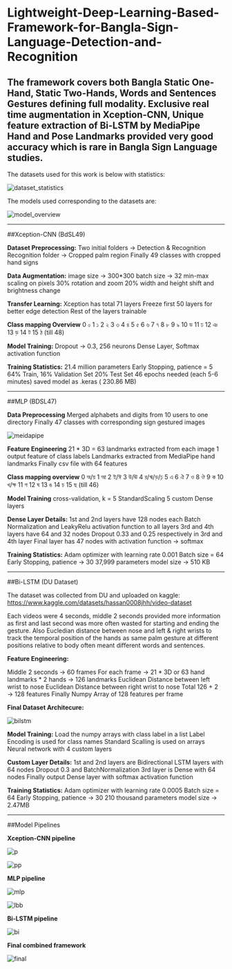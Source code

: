 # Lightweight-Deep-Learning-Based-Framework-for-Bangla-Sign-Language-Detection-and-Recognition

The framework covers both Bangla Static One-Hand, Static Two-Hands, Words and Sentences Gestures defining full modality. Exclusive real time augmentation in Xception-CNN, Unique feature extraction of Bi-LSTM by MediaPipe Hand and Pose Landmarks provided very good accuracy which is rare in Bangla Sign Language studies.
---
The datasets used for this work is below with statistics:

![dataset_statistics](assets/dataset_statistics.png)

The models used corresponding to the datasets are:

![model_overview](assets/model_overview.png)

---

##Xception-CNN (BdSL49)

**Dataset Preprocessing:**
Two initial folders → Detection & Recognition
Recognition folder → Cropped palm region
Finally 49 classes with cropped hand signs

**Data Augmentation:**
image size → 300*300
batch size → 32
min-max scaling on pixels
30% rotation and zoom
20% width and height shift and brightness change

**Transfer Learning:**
Xception has total 71 layers
Freeze first 50 layers for
       better edge detection
 Rest of the layers trainable

**Class mapping Overview**
0	০
1	১
2	২
3	৩
4	৪
5	৫
6	৬
7	৭
8	৮
9	৯
10	ড
11	ঢ
12	ঞ
13	ড়
14	ট
15	ঠ (till 48)

**Model Training:**
Dropout → 0.3, 256 neurons
Dense Layer, Softmax activation function

**Training Statistics:**
21.4 million parameters
Early Stopping, patience = 5
64% Train, 16% Validation Set
20% Test Set
46 epochs needed (each 5-6 minutes)
saved model as .keras ( 230.86 MB)

---

##MLP (BDSL47)

**Data Preprocessing**
Merged alphabets and digits from 10 users to one directory
Finally 47 classes with corresponding sign gestured images 

![meidapipe](assets/mediapipe.png)

**Feature Engineering**
21 * 3D = 63 landmarks extracted from each image
1 output feature of class labels
Landmarks extracted from MediaPipe hand landmarks
Finally csv file with 64 features 

**Class mapping overview**
0	অ/য়
1	আ
2	ই/ঈ
3	উ/ঊ
4	র/ঋ/ড়/ঢ়
5	এ
6	ঐ
7	ও
8	ঔ
9	ক
10	খ/ক্ষ
11	গ
12	ঘ
13	ঙ
14	চ
15	ছ (till 46)

**Model Training**
cross-validation, k = 5
StandardScaling
5 custom Dense layers

**Dense Layer Details:**
1st and 2nd layers have 128 nodes each
Batch Normalization and LeakyRelu activation function to all layers
3rd and 4th layers have 64 and 32 nodes 
Dropout 0.33 and 0.25 respectively in 3rd and 4th layer
Final layer has 47 nodes with activation 
function → softmax

**Training Statistics:**
Adam optimizer with learning rate 0.001
Batch size = 64
Early Stopping, patience → 30
37,999 parameters 
model size → 510 KB

---

##Bi-LSTM (DU Dataset)

The dataset was collected from DU and uploaded on kaggle: https://www.kaggle.com/datasets/hassan0008jhh/video-dataset

Each videos were 4 seconds, middle 2 seconds provided more information as first and last second was more often wasted for starting and ending the gesture. Also Eucledian distance between nose and left & right wrists to track the temporal position of the hands as same palm gesture at different positions relative to body often meant different words and sentences.

**Feature Engineering:**
 
Middle 2 seconds → 60 frames
For each frame ->
            21 * 3D or 63 hand landmarks * 2 hands → 126 landmarks
            Euclidean Distance between left wrist to nose
            Euclidean Distance between right wrist to nose
Total 126 + 2 → 128 features
Finally Numpy Array of 128 features per frame

**Final Dataset Architecure:**

![bilstm](assets/preprocessbilstm.png)

**Model Training:**
Load the numpy arrays with class label in a list
Label Encoding is used for class names
Standard Scalling is used on arrays
Neural network with 4 custom layers

**Custom Layer Details:**
1st and 2nd layers are Bidirectional LSTM layers with 64 nodes
Dropout 0.3 and BatchNormalization
3rd layer is Dense with 64 nodes
Finally output Dense layer with softmax activation function

**Training Statistics:**
Adam optimizer with learning rate 0.0005
Batch size = 64
Early Stopping, patience → 30
210 thousand parameters 
model size → 2.47MB

---

##Model Pipelines

**Xception-CNN pipeline**

![p](assets/p1.png)

![pp](assets/p1pipe.png)

**MLP pipeline**

![mlp](assets/mlp.png)

![lbb](assets/labib.png)

**Bi-LSTM pipeline**

![bi](assets/bi.png)

**Final combined framework**

![final](assets/final.png)




